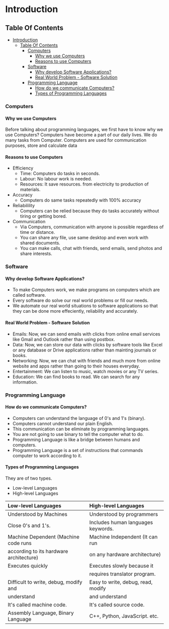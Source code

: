 # Introduction

## Table Of Contents
- [Introduction](#introduction)
  - [Table Of Contents](#table-of-contents)
    - [Computers](#computers)
      - [Why we use Computers](#why-we-use-computers)
      - [Reasons to use Computers](#reasons-to-use-computers)
    - [Software](#software)
      - [Why develop Software Applications?](#why-develop-software-applications)
      - [Real World Problem - Software Solution](#real-world-problem---software-solution)
    - [Programming Language](#programming-language)
      - [How do we communicate Computers?](#how-do-we-communicate-computers)
      - [Types of Programming Languages](#types-of-programming-languages)

### Computers
#### Why we use Computers
Before talking about programming languages, we first have to know why we use Computers? 
Computers have become a part of our daily lives.
We do many tasks from Computer.
Computers are used for communication purposes, store and calculate data

#### Reasons to use Computers
- Efficiency
  - Time: Computers do tasks in seconds.
  - Labour: No labour work is needed.
  - Resources: It save resources. from electricity to production of materials.
- Accuracy
  - Computers do same tasks repeatedly with 100% accuracy
- Reliabilility
  - Computers can be relied because they do tasks accurately without tiring or getting bored.
- Communication
  - Via Computers, communication with anyone is possible regardless of time or distance.
  - You can share any file, use same desktop and even work with shared documents.
  - You can make calls, chat with friends, send emails, send photos and share interests.

### Software
#### Why develop Software Applications?
- To make Computers work, we make programs on computers which are called software.
- Every software do solve our real world problems or fill our needs.
- We automate our real world situations to software applications so that they can be done more effeciently, reliability and accurately.

#### Real World Problem - Software Solution
- Emails: Now, we can send emails with clicks from online email services like Gmail and Outlook rather than using postbox.
- Data: Now, we can store our data with clicks by software tools like Excel or any database or Drive applications rather than mainting journals or books.
- Networking: Now, we can chat with friends and much more from online website and apps rather than going to their houses everyday.
- Entertainment: We can listen to music, watch movies or any TV series.
- Education: We can find books to read. We can search for any information.

### Programming Language
#### How do we communicate Computers?
- Computers can understand the language of 0's and 1's (binary).
- Computers cannot understand our plain English.
- This communication can be eliminate by programming languages.
- You are not going to use binary to tell the computer what to do.
- Programming Language is like a bridge between humans and computers.
- Programming Language is a set of instructions that commands computer to work according to it.

#### Types of Programming Languages
They are of two types.
- Low-level Languages
- High-level Languages

| Low-level Languages                     | High-level Languages               |
| :-------------------------------------- | :--------------------------------- |
| Understood by Machines                  | Understood by programmers          |
| Close 0's and 1's.                      | Includes human languages keywords. |
| Machine Dependent (Machine code runs    | Machine Independent (It can run    |
| according to its hardware architecture) | on any hardware architecture)      |
| Executes quickly                        | Executes slowly because it         |
|                                         | requires translator program.       |
| Difficult to write, debug, modify and   | Easy to write, debug, read, modify |
| understand                              | and understand                     |
| It's called machine code.               | It's called source code.           |
| Assembly Language, Binary Language      | C++, Python, JavaScript. etc.      |
